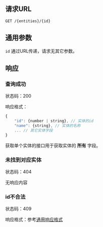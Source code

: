 ## 请求URL
```
GET /{entities}/{id}
```
## 通用参数

`id` 通过URL传递，请求无其它参数。

## 响应

### 查询成功

状态码：200

响应格式：
```javascript
{
    "id": {number | string}, // 实体的id
    "name": {string}, // 实体的名称
    ... // 其它实体字段
}
```
获取单个实体的接口用于获取实体的 **所有** 字段。

### 未找到对应实体

状态码：404

无响应内容

### id不合法

状态码：409

响应格式：参考[通用响应格式]()